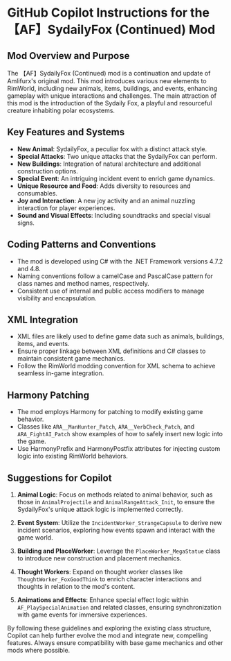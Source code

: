 # GitHub Copilot Instructions for the 【AF】SydailyFox (Continued) Mod

## Mod Overview and Purpose

The 【AF】SydailyFox (Continued) mod is a continuation and update of Amlifurx's original mod. This mod introduces various new elements to RimWorld, including new animals, items, buildings, and events, enhancing gameplay with unique interactions and challenges. The main attraction of this mod is the introduction of the Sydaily Fox, a playful and resourceful creature inhabiting polar ecosystems.

## Key Features and Systems

- **New Animal**: SydailyFox, a peculiar fox with a distinct attack style.
- **Special Attacks**: Two unique attacks that the SydailyFox can perform.
- **New Buildings**: Integration of natural architecture and additional construction options.
- **Special Event**: An intriguing incident event to enrich game dynamics.
- **Unique Resource and Food**: Adds diversity to resources and consumables.
- **Joy and Interaction**: A new joy activity and an animal nuzzling interaction for player experiences.
- **Sound and Visual Effects**: Including soundtracks and special visual signs.

## Coding Patterns and Conventions

- The mod is developed using C# with the .NET Framework versions 4.7.2 and 4.8.
- Naming conventions follow a camelCase and PascalCase pattern for class names and method names, respectively.
- Consistent use of internal and public access modifiers to manage visibility and encapsulation.

## XML Integration

- XML files are likely used to define game data such as animals, buildings, items, and events.
- Ensure proper linkage between XML definitions and C# classes to maintain consistent game mechanics.
- Follow the RimWorld modding convention for XML schema to achieve seamless in-game integration.

## Harmony Patching

- The mod employs Harmony for patching to modify existing game behavior.
- Classes like `ARA__ManHunter_Patch`, `ARA__VerbCheck_Patch`, and `ARA_FightAI_Patch` show examples of how to safely insert new logic into the game.
- Use HarmonyPrefix and HarmonyPostfix attributes for injecting custom logic into existing RimWorld behaviors.

## Suggestions for Copilot

1. **Animal Logic**: Focus on methods related to animal behavior, such as those in `AnimalProjectile` and `AnimalRangeAttack_Init`, to ensure the SydailyFox's unique attack logic is implemented correctly.

2. **Event System**: Utilize the `IncidentWorker_StrangeCapsule` to derive new incident scenarios, exploring how events spawn and interact with the game world.

3. **Building and PlaceWorker**: Leverage the `PlaceWorker_MegaStatue` class to introduce new construction and placement mechanics.

4. **Thought Workers**: Expand on thought worker classes like `ThoughtWorker_FoxGoodThink` to enrich character interactions and thoughts in relation to the mod's content.

5. **Animations and Effects**: Enhance special effect logic within `AF_PlaySpecialAnimation` and related classes, ensuring synchronization with game events for immersive experiences.

By following these guidelines and exploring the existing class structure, Copilot can help further evolve the mod and integrate new, compelling features. Always ensure compatibility with base game mechanics and other mods where possible.

